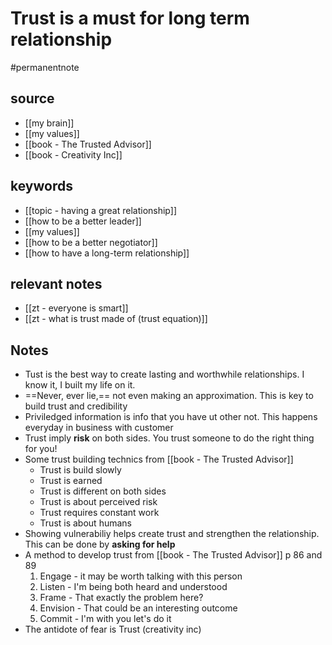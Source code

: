 # Trust is a must for long term relationship
#permanentnote

## source
- [[my brain]] 
- [[my values]] 
- [[book - The Trusted Advisor]]
- [[book - Creativity Inc]]

## keywords
- [[topic - having a great relationship]]
- [[how to be a better leader]] 
- [[my values]]
- [[how to be a better negotiator]] 
- [[how to have a long-term relationship]]
   
## relevant notes
- [[zt - everyone is smart]]
- [[zt - what is trust made of (trust equation)]]

 ## Notes
- Tust is the best way to create lasting and worthwhile relationships. I know it, I built my life on it.
- ==Never, ever lie,== not even making an approximation. This is key to build trust and credibility 
- Priviledged information is info that you have ut other not. This happens everyday in business with customer
- Trust imply **risk** on both sides. You trust someone to do the right thing for you!
- Some trust building technics from [[book - The Trusted Advisor]]
	- Trust is build slowly
	- Trust is earned
	- Trust is different on both sides
	- Trust is about perceived risk
	- Trust requires constant work
	- Trust is about humans
- Showing vulnerabiliy helps create trust and strengthen the relationship. This can be done by **asking for help**
- A method to develop trust from [[book - The Trusted Advisor]] p 86 and 89
	1. Engage - it may be worth talking with this person
	2. Listen - I'm being both heard and understood
	3. Frame - That exactly the problem here?
	4. Envision - That could be an interesting outcome
	5. Commit - I'm with you let's do it 
- The antidote of fear is Trust (creativity inc)